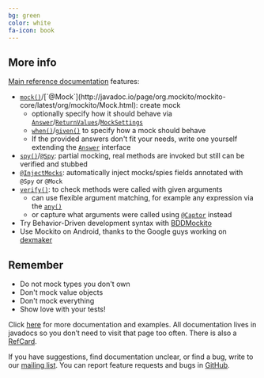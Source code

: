 ```yaml
---
bg: green
color: white
fa-icon: book
---
```


## More info

[Main reference documentation](http://javadoc.io/page/org.mockito/mockito-core/latest/org/mockito/Mockito.html) features:

* [`mock()`](http://javadoc.io/page/org.mockito/mockito-core/latest/org/mockito/Mockito.html#mock(java.lang.Class))/[`@Mock`](http://javadoc.io/page/org.mockito/mockito-core/latest/org/mockito/Mock.html): create mock
     * optionally specify how it should behave via [`Answer`](http://javadoc.io/page/org.mockito/mockito-core/latest/org/mockito/Mockito.html#field_summary)/[`ReturnValues`](http://javadoc.io/page/org.mockito/mockito-core/latest/org/mockito/ReturnValues.html)/[`MockSettings`](http://javadoc.io/page/org.mockito/mockito-core/latest/org/mockito/MockSettings.html)
     * [`when()`](http://javadoc.io/page/org.mockito/mockito-core/latest/org/mockito/Mockito.html#when(T))/[`given()`](http://javadoc.io/page/org.mockito/mockito-core/latest/org/mockito/BDDMockito.html#given(T)) to specify how a mock should behave
     * If the provided answers don't fit your needs, write one yourself extending the [`Answer`](http://javadoc.io/page/org.mockito/mockito-core/latest/org/mockito/stubbing/Answer.html) interface
* [`spy()`](http://javadoc.io/page/org.mockito/mockito-core/latest/org/mockito/Mockito.html#spy(T))/[`@Spy`](http://javadoc.io/page/org.mockito/mockito-core/latest/org/mockito/Spy.html):
  partial mocking, real methods are invoked but still can be verified and stubbed
* [`@InjectMocks`](http://javadoc.io/page/org.mockito/mockito-core/latest/org/mockito/InjectMocks.html): automatically inject mocks/spies fields annotated with `@Spy` or `@Mock`
* [`verify()`](http://javadoc.io/page/org.mockito/mockito-core/latest/org/mockito/Mockito.html#verify(T)): to check methods were called with given arguments
    * can use flexible argument matching, for example any expression via the [`any()`](http://javadoc.io/page/org.mockito/mockito-core/latest/org/mockito/Matchers.html#any())
    * or capture what arguments were called using [`@Captor`](http://javadoc.io/page/org.mockito/mockito-core/latest/org/mockito/Captor.html) instead
* Try Behavior-Driven development syntax with [BDDMockito](http://javadoc.io/page/org.mockito/mockito-core/latest/org/mockito/BDDMockito.html)
* Use Mockito on Android, thanks to the Google guys working on [dexmaker](https://github.com/crittercism/dexmaker)

## Remember

* Do not mock types you don't own
* Don't mock value objects
* Don't mock everything
* Show love with your tests!

Click [here](http://javadoc.io/page/org.mockito/mockito-core/latest/org/mockito/Mockito.html) for more documentation and examples.
All documentation lives in javadocs so you don’t need to visit that page too often.
There is also a [RefCard](http://refcardz.dzone.com/refcardz/mockito).

If you have suggestions, find documentation unclear, or find a bug, write to our [mailing list](http://groups.google.com/group/mockito).
You can report feature requests and bugs in [GitHub](https://github.com/mockito/mockito/issues).
